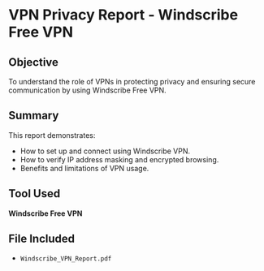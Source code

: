 # VPN Privacy Report - Windscribe Free VPN

##  Objective
To understand the role of VPNs in protecting privacy and ensuring secure communication by using Windscribe Free VPN.

##  Summary
This report demonstrates:
- How to set up and connect using Windscribe VPN.
- How to verify IP address masking and encrypted browsing.
- Benefits and limitations of VPN usage.

##  Tool Used
**Windscribe Free VPN**

##  File Included
- `Windscribe_VPN_Report.pdf`


